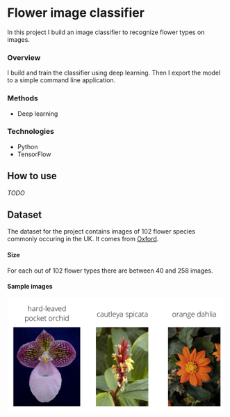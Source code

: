 # Flower image classifier

In this project I build an image classifier to recognize flower types on images.

### Overview

I build and train the classifier using deep learning. Then I export the model to a simple command line application.

### Methods

* Deep learning

### Technologies

* Python
* TensorFlow

## How to use

*TODO*

## Dataset

The dataset for the project contains images of 102 flower species commonly occuring in the UK. It comes from [Oxford](http://www.robots.ox.ac.uk/~vgg/data/flowers/102/index.html).

#### Size

For each out of 102 flower types there are between 40 and 258 images.

#### Sample images

<img src="assets/Flowers.png" width="500">
